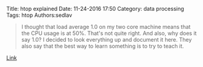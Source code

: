 Title: htop explained
Date: 11-24-2016 17:50
Category: data processing
Tags: htop
Authors:sedlav

> I thought that load average 1.0 on my two core machine means that the CPU usage is at 50%. That's not quite right. And also, why does it say 1.0? I decided to look everything up and document it here. They also say that the best way to learn something is to try to teach it.    

[Link](https://peteris.rocks/blog/htop/)
